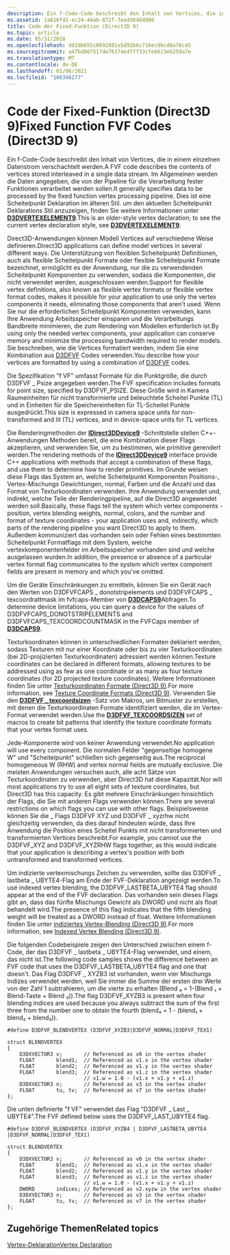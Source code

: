 ```yaml
---
description: Ein f-Code-Code beschreibt den Inhalt von Vertices, die in einem einzelnen Datenstrom verschachtelt werden.
ms.assetid: 1a616f42-ec24-44ab-872f-7ea43646dd00
title: Code der Fixed-Funktion (Direct3D 9)
ms.topic: article
ms.date: 05/31/2018
ms.openlocfilehash: dd10b655c0692881e5d93b6c716ec9bcd8a76c45
ms.sourcegitcommit: a47bd86f517de76374e4fff33cfeb613eb259a7e
ms.translationtype: MT
ms.contentlocale: de-DE
ms.lasthandoff: 01/06/2021
ms.locfileid: "106346177"
---
```

# <a name="fixed-function-fvf-codes-direct3d-9"></a><span data-ttu-id="1f5eb-103">Code der Fixed-Funktion (Direct3D 9)</span><span class="sxs-lookup"><span data-stu-id="1f5eb-103">Fixed Function FVF Codes (Direct3D 9)</span></span>

<span data-ttu-id="1f5eb-104">Ein f-Code-Code beschreibt den Inhalt von Vertices, die in einem einzelnen Datenstrom verschachtelt werden.</span><span class="sxs-lookup"><span data-stu-id="1f5eb-104">A FVF code describes the contents of vertices stored interleaved in a single data stream.</span></span> <span data-ttu-id="1f5eb-105">Im Allgemeinen werden die Daten angegeben, die von der Pipeline für die Verarbeitung fester Funktionen verarbeitet werden sollen.</span><span class="sxs-lookup"><span data-stu-id="1f5eb-105">It generally specifies data to be processed by the fixed function vertex processing pipeline.</span></span> <span data-ttu-id="1f5eb-106">Dies ist eine Scheitelpunkt Deklaration im älteren Stil. um den aktuellen Scheitelpunkt Deklarations Stil anzuzeigen, finden Sie weitere Informationen unter [**D3DVERTEXELEMENT9**](d3dvertexelement9.md).</span><span class="sxs-lookup"><span data-stu-id="1f5eb-106">This is an older-style vertex declaration; to see the current vertex declaration style, see [**D3DVERTEXELEMENT9**](d3dvertexelement9.md).</span></span>

<span data-ttu-id="1f5eb-107">Direct3D-Anwendungen können Modell Vertices auf verschiedene Weise definieren.</span><span class="sxs-lookup"><span data-stu-id="1f5eb-107">Direct3D applications can define model vertices in several different ways.</span></span> <span data-ttu-id="1f5eb-108">Die Unterstützung von flexiblen Scheitelpunkt Definitionen, auch als flexible Scheitelpunkt Formate oder flexible Scheitelpunkt Formate bezeichnet, ermöglicht es der Anwendung, nur die zu verwendenden Scheitelpunkt Komponenten zu verwenden, sodass die Komponenten, die nicht verwendet werden, ausgeschlossen werden.</span><span class="sxs-lookup"><span data-stu-id="1f5eb-108">Support for flexible vertex definitions, also known as flexible vertex formats or flexible vertex format codes, makes it possible for your application to use only the vertex components it needs, eliminating those components that aren't used.</span></span> <span data-ttu-id="1f5eb-109">Wenn Sie nur die erforderlichen Scheitelpunkt Komponenten verwenden, kann Ihre Anwendung Arbeitsspeicher einsparen und die Verarbeitungs Bandbreite minimieren, die zum Rendering von Modellen erforderlich ist.</span><span class="sxs-lookup"><span data-stu-id="1f5eb-109">By using only the needed vertex components, your application can conserve memory and minimize the processing bandwidth required to render models.</span></span> <span data-ttu-id="1f5eb-110">Sie beschreiben, wie die Vertices formatiert werden, indem Sie eine Kombination aus [D3DFVF](d3dfvf.md) Codes verwenden.</span><span class="sxs-lookup"><span data-stu-id="1f5eb-110">You describe how your vertices are formatted by using a combination of [D3DFVF](d3dfvf.md) codes.</span></span>

<span data-ttu-id="1f5eb-111">Die Spezifikation "f VF" umfasst Formate für die Punktgröße, die durch D3DFVF \_ Psize angegeben werden.</span><span class="sxs-lookup"><span data-stu-id="1f5eb-111">The FVF specification includes formats for point size, specified by D3DFVF\_PSIZE.</span></span> <span data-ttu-id="1f5eb-112">Diese Größe wird in Kamera Raumeinheiten für nicht transformierte und beleuchtete Scheitel Punkte (TL) und in Einheiten für die Speichereinheiten für TL-Scheitel Punkte ausgedrückt.</span><span class="sxs-lookup"><span data-stu-id="1f5eb-112">This size is expressed in camera space units for non-transformed and lit (TL) vertices, and in device-space units for TL vertices.</span></span>

<span data-ttu-id="1f5eb-113">Die Renderingmethoden der [**IDirect3DDevice9**](/windows/win32/api/d3d9helper/nn-d3d9helper-idirect3ddevice9) -Schnittstelle stellen C++-Anwendungen Methoden bereit, die eine Kombination dieser Flags akzeptieren, und verwenden Sie, um zu bestimmen, wie primitive gerendert werden.</span><span class="sxs-lookup"><span data-stu-id="1f5eb-113">The rendering methods of the [**IDirect3DDevice9**](/windows/win32/api/d3d9helper/nn-d3d9helper-idirect3ddevice9) interface provide C++ applications with methods that accept a combination of these flags, and use them to determine how to render primitives.</span></span> <span data-ttu-id="1f5eb-114">Im Grunde weisen diese Flags das System an, welche Scheitelpunkt Komponenten Positions-, Vertex-Mischungs Gewichtungen, normal, Farben und die Anzahl und das Format von Texturkoordinaten verwenden. Ihre Anwendung verwendet und, indirekt, welche Teile der Renderingpipeline, auf die Direct3D angewendet werden soll.</span><span class="sxs-lookup"><span data-stu-id="1f5eb-114">Basically, these flags tell the system which vertex components - position, vertex blending weights, normal, colors, and the number and format of texture coordinates - your application uses and, indirectly, which parts of the rendering pipeline you want Direct3D to apply to them.</span></span> <span data-ttu-id="1f5eb-115">Außerdem kommuniziert das vorhanden sein oder Fehlen eines bestimmten Scheitelpunkt Formatflags mit dem System, welche vertexkomponentenfelder im Arbeitsspeicher vorhanden sind und welche ausgelassen wurden.</span><span class="sxs-lookup"><span data-stu-id="1f5eb-115">In addition, the presence or absence of a particular vertex format flag communicates to the system which vertex component fields are present in memory and which you've omitted.</span></span>

<span data-ttu-id="1f5eb-116">Um die Geräte Einschränkungen zu ermitteln, können Sie ein Gerät nach den Werten von D3DFVFCAPS \_ donotstripelements und D3DFVFCAPS \_ texcoordrattmask im fvfcaps-Member von [**D3DCAPS9**](/windows/desktop/api/D3D9Caps/ns-d3d9caps-d3dcaps9)Abfragen.</span><span class="sxs-lookup"><span data-stu-id="1f5eb-116">To determine device limitations, you can query a device for the values of D3DFVFCAPS\_DONOTSTRIPELEMENTS and D3DFVFCAPS\_TEXCOORDCOUNTMASK in the FVFCaps member of [**D3DCAPS9**](/windows/desktop/api/D3D9Caps/ns-d3d9caps-d3dcaps9).</span></span>

<span data-ttu-id="1f5eb-117">Texturkoordinaten können in unterschiedlichen Formaten deklariert werden, sodass Texturen mit nur einer Koordinate oder bis zu vier Texturkoordinaten (bei 2D-projizierten Texturkoordinaten) adressiert werden können.</span><span class="sxs-lookup"><span data-stu-id="1f5eb-117">Texture coordinates can be declared in different formats, allowing textures to be addressed using as few as one coordinate or as many as four texture coordinates (for 2D projected texture coordinates).</span></span> <span data-ttu-id="1f5eb-118">Weitere Informationen finden Sie unter [Texturkoordinaten Formate (Direct3D 9)](texture-coordinate-formats.md).</span><span class="sxs-lookup"><span data-stu-id="1f5eb-118">For more information, see [Texture Coordinate Formats (Direct3D 9)](texture-coordinate-formats.md).</span></span> <span data-ttu-id="1f5eb-119">Verwenden Sie den [**D3DFVF \_ texcoordsizen**](d3dfvf-texcoordsizen.md) -Satz von Makros, um Bitmuster zu erstellen, mit denen die Texturkoordinaten Formate identifiziert werden, die im Vertex-Format verwendet werden.</span><span class="sxs-lookup"><span data-stu-id="1f5eb-119">Use the [**D3DFVF\_TEXCOORDSIZEN**](d3dfvf-texcoordsizen.md) set of macros to create bit patterns that identify the texture coordinate formats that your vertex format uses.</span></span>

<span data-ttu-id="1f5eb-120">Jede-Komponente wird von keiner Anwendung verwendet.</span><span class="sxs-lookup"><span data-stu-id="1f5eb-120">No application will use every component.</span></span> <span data-ttu-id="1f5eb-121">Die normalen Felder "gegenseitige homogene W" und "Scheitelpunkt" schließen sich gegenseitig aus.</span><span class="sxs-lookup"><span data-stu-id="1f5eb-121">The reciprocal homogeneous W (RHW) and vertex normal fields are mutually exclusive.</span></span> <span data-ttu-id="1f5eb-122">Die meisten Anwendungen versuchen auch, alle acht Sätze von Texturkoordinaten zu verwenden, aber Direct3D hat diese Kapazität.</span><span class="sxs-lookup"><span data-stu-id="1f5eb-122">Nor will most applications try to use all eight sets of texture coordinates, but Direct3D has this capacity.</span></span> <span data-ttu-id="1f5eb-123">Es gibt mehrere Einschränkungen hinsichtlich der Flags, die Sie mit anderen Flags verwenden können.</span><span class="sxs-lookup"><span data-stu-id="1f5eb-123">There are several restrictions on which flags you can use with other flags.</span></span> <span data-ttu-id="1f5eb-124">Beispielsweise können Sie die \_ Flags D3DFVF XYZ und D3DFVF \_ xyzrhw nicht gleichzeitig verwenden, da dies darauf hindeuten würde, dass Ihre Anwendung die Position eines Scheitel Punkts mit nicht transformierten und transformierten Vertices beschreibt.</span><span class="sxs-lookup"><span data-stu-id="1f5eb-124">For example, you cannot use the D3DFVF\_XYZ and D3DFVF\_XYZRHW flags together, as this would indicate that your application is describing a vertex's position with both untransformed and transformed vertices.</span></span>

<span data-ttu-id="1f5eb-125">Um indizierte vertexmischungs Zeichen zu verwenden, sollte das D3DFVF \_ lastbeta \_ UBYTE4-Flag am Ende der FVF-Deklaration angezeigt werden.</span><span class="sxs-lookup"><span data-stu-id="1f5eb-125">To use indexed vertex blending, the D3DFVF\_LASTBETA\_UBYTE4 flag should appear at the end of the FVF declaration.</span></span> <span data-ttu-id="1f5eb-126">Das vorhanden sein dieses Flags gibt an, dass das fünfte Mischungs Gewicht als DWORD und nicht als float behandelt wird.</span><span class="sxs-lookup"><span data-stu-id="1f5eb-126">The presence of this flag indicates that the fifth blending weight will be treated as a DWORD instead of float.</span></span> <span data-ttu-id="1f5eb-127">Weitere Informationen finden Sie unter [indiziertes Vertex-Blending (Direct3D 9)](indexed-vertex-blending.md).</span><span class="sxs-lookup"><span data-stu-id="1f5eb-127">For more information, see [Indexed Vertex Blending (Direct3D 9)](indexed-vertex-blending.md).</span></span>

<span data-ttu-id="1f5eb-128">Die folgenden Codebeispiele zeigen den Unterschied zwischen einem f-Code, der das D3DFVF \_ lastbeta \_ UBYTE4-Flag verwendet, und einem, das nicht ist.</span><span class="sxs-lookup"><span data-stu-id="1f5eb-128">The following code samples shows the difference between an FVF code that uses the D3DFVF\_LASTBETA\_UBYTE4 flag and one that doesn't.</span></span> <span data-ttu-id="1f5eb-129">Das Flag D3DFVF \_ XYZB3 ist vorhanden, wenn vier Mischungs Indizes verwendet werden, weil Sie immer die Summe der ersten drei Werte von der Zahl 1 subtrahieren, um die vierte zu erhalten (Blend ₄ = 1-(Blend ₁ + Blend-Taste + Blend ₃)).</span><span class="sxs-lookup"><span data-stu-id="1f5eb-129">The flag D3DFVF\_XYZB3 is present when four blending indices are used because you always subtract the sum of the first three from the number one to obtain the fourth (blend₄ = 1 - (blend₁ + blend₂ + blend₃)).</span></span>


```
#define D3DFVF_BLENDVERTEX (D3DFVF_XYZB3|D3DFVF_NORMAL|D3DFVF_TEX1)

struct BLENDVERTEX
{
    D3DXVECTOR3 v;       // Referenced as v0 in the vertex shader
    FLOAT       blend1;  // Referenced as v1.x in the vertex shader
    FLOAT       blend2;  // Referenced as v1.y in the vertex shader
    FLOAT       blend3;  // Referenced as v1.z in the vertex shader
                         // v1.w = 1.0 - (v1.x + v1.y + v1.z)
    D3DXVECTOR3 n;       // Referenced as v3 in the vertex shader
    FLOAT       tu, tv;  // Referenced as v7 in the vertex shader
};
```



<span data-ttu-id="1f5eb-130">Die unten definierte "f VF" verwendet das Flag "D3DFVF \_ Last \_ UBYTE4".</span><span class="sxs-lookup"><span data-stu-id="1f5eb-130">The FVF defined below uses the D3DFVF\_LAST\_UBYTE4 flag.</span></span>


```
#define D3DFVF_BLENDVERTEX (D3DFVF_XYZB4 | D3DFVF_LASTBETA_UBYTE4 |D3DFVF_NORMAL|D3DFVF_TEX1)

struct BLENDVERTEX
{
    D3DXVECTOR3 v;       // Referenced as v0 in the vertex shader
    FLOAT       blend1;  // Referenced as v1.x in the vertex shader
    FLOAT       blend2;  // Referenced as v1.y in the vertex shader
    FLOAT       blend3;  // Referenced as v1.z in the vertex shader
                         // v1.w = 1.0 - (v1.x + v1.y + v1.z)
    DWORD       indices; // Referenced as v2.xyzw in the vertex shader 
    D3DXVECTOR3 n;       // Referenced as v3 in the vertex shader
    FLOAT       tu, tv;  // Referenced as v7 in the vertex shader
};
```



## <a name="related-topics"></a><span data-ttu-id="1f5eb-131">Zugehörige Themen</span><span class="sxs-lookup"><span data-stu-id="1f5eb-131">Related topics</span></span>

<dl> <dt>

[<span data-ttu-id="1f5eb-132">Vertex-Deklaration</span><span class="sxs-lookup"><span data-stu-id="1f5eb-132">Vertex Declaration</span></span>](vertex-declaration.md)
</dt> </dl>

 

 
